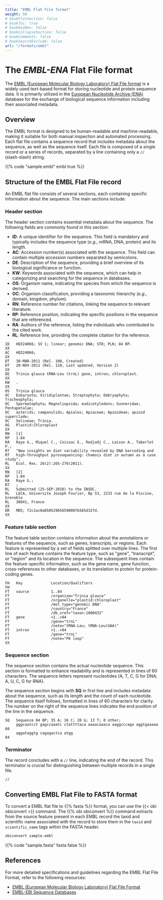 ```yaml
---
title: "EMBL Flat File format"
weight: 50
# bookFlatSection: false
# bookToc: true
# bookHidden: false
# bookCollapseSection: false
# bookComments: false
# bookSearchExclude: false
url: "/formats/embl"
---
```


# The *EMBL-ENA* Flat File format

The [EMBL (European Molecular Biology Laboratory) Flat File format](https://ena-docs.readthedocs.io/en/latest/submit/fileprep/flat-file-example.html) is a widely used text-based format for storing nucleotide and protein sequence data. It is primarily utilized in the [European Nucleotide Archive (ENA)](https://www.ebi.ac.uk/ena/browser/home) database for the exchange of biological sequence information including their associated metadata.

## Overview

The EMBL format is designed to be human-readable and machine-readable, making it suitable for both manual inspection and automated processing. Each flat file contains a sequence record that includes metadata about the sequence, as well as the sequence itself. Each file is composed of a single record or a series of records, separated by a line containing only a `//` (slash-slash) string.

{{% code "sample.embl" embl true %}}

## Structure of the EMBL Flat File record

An EMBL flat file consists of several sections, each containing specific information about the sequence. The main sections include:

###  Header section

The header section contains essential metadata about the sequence. The following fields are commonly found in this section:

- **ID**: A unique identifier for the sequence. This field is mandatory and typically includes the sequence type (*e.g.*, mRNA, DNA, protein) and its length.
- **AC**: Accession number(s) associated with the sequence. This field can contain multiple accession numbers separated by semicolons.
- **DE**: Description of the sequence, providing a brief overview of its biological significance or function.
- **KW**: Keywords associated with the sequence, which can help in categorizing and searching for the sequence in databases.
- **OS**: Organism name, indicating the species from which the sequence is derived.
- **OC**: Organism classification, providing a taxonomic hierarchy (*e.g.*, domain, kingdom, phylum).
- **RN**: Reference number for citations, linking the sequence to relevant literature.
- **RP**: Reference position, indicating the specific positions in the sequence that are referenced.
- **RA**: Authors of the reference, listing the individuals who contributed to the cited work.
- **RL**: Reference line, providing the complete citation for the reference.

```
ID   HQ324066; SV 1; linear; genomic DNA; STD; PLN; 84 BP.
XX
AC   HQ324066;
XX
DT   30-MAR-2011 (Rel. 108, Created)
DT   20-NOV-2011 (Rel. 110, Last updated, Version 2)
XX
DE   Trinia glauca tRNA-Leu (trnL) gene, intron; chloroplast.
XX
KW   .
XX
OS   Trinia glauca
OC   Eukaryota; Viridiplantae; Streptophyta; Embryophyta; Tracheophyta;
OC   Spermatophyta; Magnoliopsida; eudicotyledons; Gunneridae; Pentapetalae;
OC   asterids; campanulids; Apiales; Apiaceae; Apioideae; apioid superclade;
OC   Selineae; Trinia.
OG   Plastid:Chloroplast
XX
RN   [1]
RP   1-84
RA   Raye G., Miquel C., Coissac E., Redjadj C., Loison A., Taberlet P.;
RT   "New insights on diet variability revealed by DNA barcoding and
RT   high-throughput pyrosequencing: chamois diet in autumn as a case study";
RL   Ecol. Res. 26(2):265-276(2011).
XX
RN   [2]
RP   1-84
RA   Raye G.;
RT   ;
RL   Submitted (25-SEP-2010) to the INSDC.
RL   LECA, Universite Joseph Fourier, Bp 53, 2233 rue de la Piscine, Grenoble
RL   38041, France
XX
DR   MD5; f2c1ac0a050529656590007b565d327d.
XX
```

###  Feature table section

The feature table section contains information about the annotations or features of the sequence, such as genes, transcripts, or regions. Each feature is represented by a set of fields splitted over multiple lines. The first line of each feature contains the feature type, such as "gene", "transcript", or "region" and its location in the sequence. The subsequent lines contain the feature-specific information, such as the gene name, gene function, cross-references to other databases, or its translation to protein for protein-coding genes.

```
FH   Key             Location/Qualifiers
FH
FT   source          1..84
FT                   /organism="Trinia glauca"
FT                   /organelle="plastid:chloroplast"
FT                   /mol_type="genomic DNA"
FT                   /country="France"
FT                   /db_xref="taxon:1000432"
FT   gene            <1..>84
FT                   /gene="trnL"
FT                   /note="tRNA-Leu; tRNA-Leu(UAA)"
FT   intron          <1..>84
FT                   /gene="trnL"
FT                   /note="P6 loop"
XX
```

###  Sequence section

The sequence section contains the actual nucleotide sequence. This section is formatted to enhance readability and is represented in lines of 60 characters. The sequence letters represent nucleotides (A, T, C, G for DNA; A, U, C, G for RNA).

The sequence section begins with **SQ** in first line and includes metadata about the sequence, such as its length and the count of each nucleotide. The sequence itself follows, formatted in lines of 60 characters for clarity. The number on the right of the sequence lines indicates the end position of the line in the sequence.

```
SQ   Sequence 84 BP; 35 A; 16 C; 20 G; 13 T; 0 other;
     gggcaatcct gagccaaatc ctattttaca aaaacaaaca aaggcccaga aggtgaaaaa        60
     aggataggtg cagagactca atgg                                               84
```

###  Terminator

The record concludes with a `//` line, indicating the end of the record. This terminator is crucial for distinguishing between multiple records in a single file.

```
//
```

## Converting EMBL Flat File to FASTA format

To convert a EMBL flat file to {{% fasta %}} format, you can use the {{< obi obiconvert >}} command.
The {{% obi obiconvert %}} command extracts from the source feature present in each EMBL record the taxid and scientific name associated with the record to store them in the `taxid` and `scientific_name` tags within the FASTA header.

```bash
obiconvert sample.embl
```

{{% code "sample.fasta" fasta false %}}

## References

For more detailed specifications and guidelines regarding the EMBL Flat File Format, refer to the following resources:

- [EMBL (European Molecular Biology Laboratory) Flat File Format](https://ena-docs.readthedocs.io/en/latest/submit/fileprep/sequence-flatfile.html)
- [EMBL-EBI Sequence Databases](https://www.ebi.ac.uk/ena)